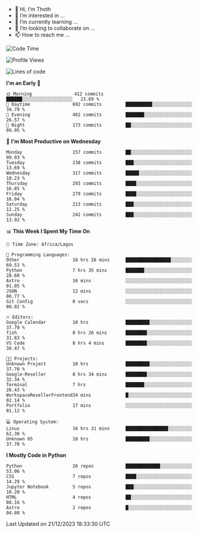 <!---
thoth2357/thoth2357 is a ✨ special ✨ repository because its `README.md` (this file) appears on your GitHub profile.
You can click the Preview link to take a look at your changes.
--->

- 👋 Hi, I’m Thoth
- 👀 I’m interested in ...
- 🌱 I’m currently learning ...
- 💞️ I’m looking to collaborate on ...
- 📫 How to reach me ...




<!--START_SECTION:waka-->
![Code Time](http://img.shields.io/badge/Code%20Time-2%2C594%20hrs%2039%20mins-blue)

![Profile Views](http://img.shields.io/badge/Profile%20Views-0-blue)

![Lines of code](https://img.shields.io/badge/From%20Hello%20World%20I%27ve%20Written-30.2%20million%20lines%20of%20code-blue)

**I'm an Early 🐤** 

```text
🌞 Morning                412 commits         ██████░░░░░░░░░░░░░░░░░░░   23.69 % 
🌆 Daytime                692 commits         ██████████░░░░░░░░░░░░░░░   39.79 % 
🌃 Evening                462 commits         ███████░░░░░░░░░░░░░░░░░░   26.57 % 
🌙 Night                  173 commits         ██░░░░░░░░░░░░░░░░░░░░░░░   09.95 % 
```
📅 **I'm Most Productive on Wednesday** 

```text
Monday                   157 commits         ██░░░░░░░░░░░░░░░░░░░░░░░   09.03 % 
Tuesday                  238 commits         ███░░░░░░░░░░░░░░░░░░░░░░   13.69 % 
Wednesday                317 commits         █████░░░░░░░░░░░░░░░░░░░░   18.23 % 
Thursday                 293 commits         ████░░░░░░░░░░░░░░░░░░░░░   16.85 % 
Friday                   279 commits         ████░░░░░░░░░░░░░░░░░░░░░   16.04 % 
Saturday                 213 commits         ███░░░░░░░░░░░░░░░░░░░░░░   12.25 % 
Sunday                   242 commits         ███░░░░░░░░░░░░░░░░░░░░░░   13.92 % 
```


📊 **This Week I Spent My Time On** 

```text
🕑︎ Time Zone: Africa/Lagos

💬 Programming Languages: 
Other                    18 hrs 26 mins      █████████████████░░░░░░░░   69.53 % 
Python                   7 hrs 35 mins       ███████░░░░░░░░░░░░░░░░░░   28.60 % 
Astro                    16 mins             ░░░░░░░░░░░░░░░░░░░░░░░░░   01.05 % 
JSON                     12 mins             ░░░░░░░░░░░░░░░░░░░░░░░░░   00.77 % 
Git Config               0 secs              ░░░░░░░░░░░░░░░░░░░░░░░░░   00.02 % 

🔥 Editors: 
Google Calendar          10 hrs              █████████░░░░░░░░░░░░░░░░   37.70 % 
fish                     8 hrs 26 mins       ████████░░░░░░░░░░░░░░░░░   31.83 % 
VS Code                  8 hrs 4 mins        ████████░░░░░░░░░░░░░░░░░   30.47 % 

🐱‍💻 Projects: 
Unknown Project          10 hrs              █████████░░░░░░░░░░░░░░░░   37.70 % 
Google-Reseller          8 hrs 34 mins       ████████░░░░░░░░░░░░░░░░░   32.34 % 
Terminal                 7 hrs               ███████░░░░░░░░░░░░░░░░░░   26.43 % 
WorkspaceResellerFrontend34 mins             █░░░░░░░░░░░░░░░░░░░░░░░░   02.14 % 
Portfolio                17 mins             ░░░░░░░░░░░░░░░░░░░░░░░░░   01.12 % 

💻 Operating System: 
Linux                    16 hrs 31 mins      ████████████████░░░░░░░░░   62.30 % 
Unknown OS               10 hrs              █████████░░░░░░░░░░░░░░░░   37.70 % 
```

**I Mostly Code in Python** 

```text
Python                   26 repos            █████████████░░░░░░░░░░░░   53.06 % 
CSS                      7 repos             ████░░░░░░░░░░░░░░░░░░░░░   14.29 % 
Jupyter Notebook         5 repos             ███░░░░░░░░░░░░░░░░░░░░░░   10.20 % 
HTML                     4 repos             ██░░░░░░░░░░░░░░░░░░░░░░░   08.16 % 
Astro                    2 repos             █░░░░░░░░░░░░░░░░░░░░░░░░   04.08 % 
```




 Last Updated on 21/12/2023 18:33:30 UTC
<!--END_SECTION:waka-->
<!--![](http://github-profile-summary-cards.vercel.app/api/cards/profile-details?username=thoth2357&theme=2077)

![](http://github-profile-summary-cards.vercel.app/api/cards/stats?username=thoth2357&theme=2077)![](http://github-profile-summary-cards.vercel.app/api/cards/productive-time?username=thoth2357&theme=2077&utcOffset=8) -->
